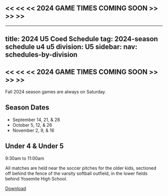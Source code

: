
## << << << 2024 GAME TIMES COMING SOON >> >> >>
---
title: 2024 U5 Coed Schedule
tag: 2024-season schedule u4 u5
division: U5
sidebar:
  nav: schedules-by-division
---

## << << << 2024 GAME TIMES COMING SOON >> >> >>

Fall 2024 season games are always on Saturday.

## Season Dates

* September 14, 21, & 28
* October 5, 12, & 26
* November 2, 9, & 16

## Under 4 & Under 5

9:30am to 11:00am

All matches are held near the soccer pitches for the older kids,
sectioned off behind the fence of the varsity softball outfield,
in the lower fields behind Yosemite High School.


[Download](/schedules/2024/MAYSL-2023-U6-clinic.pdf)
